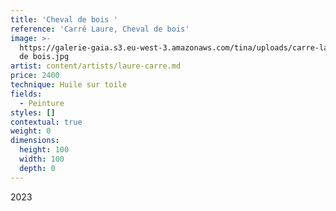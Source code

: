 ```yaml
---
title: 'Cheval de bois '
reference: 'Carré Laure, Cheval de bois'
image: >-
  https://galerie-gaia.s3.eu-west-3.amazonaws.com/tina/uploads/carre-laure/galerie-gaia-carre-laure-cheval
  de bois.jpg
artist: content/artists/laure-carre.md
price: 2400
technique: Huile sur toile
fields:
  - Peinture
styles: []
contextual: true
weight: 0
dimensions:
  height: 100
  width: 100
  depth: 0
---
```


2023
